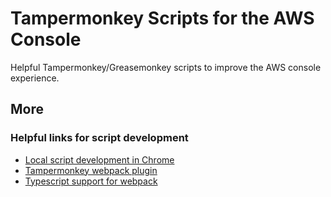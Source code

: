 # Tampermonkey Scripts for the AWS Console

Helpful Tampermonkey/Greasemonkey scripts to improve the AWS console experience.

## More

### Helpful links for script development

- [Local script development in Chrome](https://stackoverflow.com/a/55568502)
- [Tampermonkey webpack plugin](https://github.com/lisonge/tampermonkey-webpack-plugin)
- [Typescript support for webpack](https://webpack.js.org/guides/typescript/)
